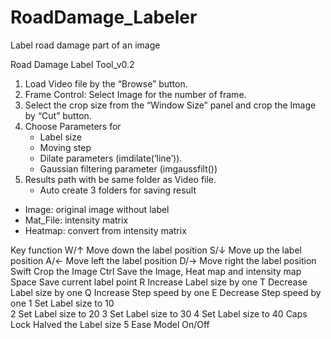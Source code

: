 # RoadDamage_Labeler
Label road damage part of an image 

Road Damage Label Tool_v0.2

1. Load Video file by the “Browse” button.
2. Frame Control: Select Image for the number of frame.
3. Select the crop size from the “Window Size” panel and crop the Image by “Cut” button.
4. Choose Parameters for 
	- Label size
	- Moving step
	- Dilate parameters (imdilate(‘line’)).
	- Gaussian filtering parameter (imgaussfilt())
5. Results path with be same folder as Video file.
	- Auto create 3 folders for saving result
  - Image: original image without label
  - Mat_File: intensity matrix 
  - Heatmap: convert from intensity matrix


Key	function
W/↑	Move down the label position 
S/↓	Move up the label position
A/←	Move left the label position 
D/→	Move right the label position 
Swift	Crop the Image 
Ctrl	Save the Image, Heat map and intensity map 
Space	Save current label point 
R	Increase Label size by one 
T	Decrease Label size by one 
Q	Increase Step speed by one 
E	Decrease Step speed by one 
1	Set Label size to 10  
2	Set Label size to 20 
3	Set Label size to 30 
4	Set Label size to 40 
Caps Lock	Halved the Label size 
5	Ease Model On/Off 

